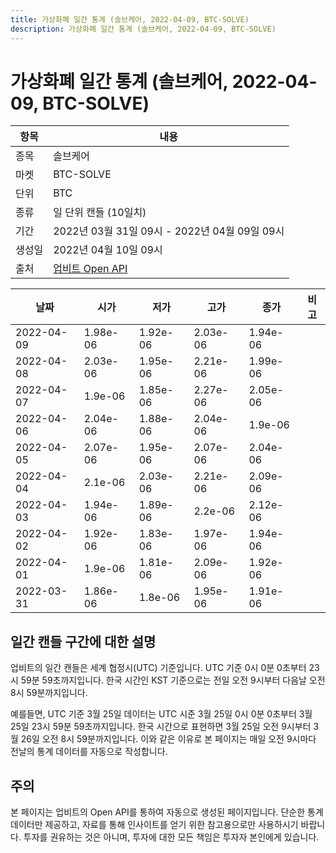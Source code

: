 ```yaml
---
title: 가상화폐 일간 통계 (솔브케어, 2022-04-09, BTC-SOLVE)
description: 가상화폐 일간 통계 (솔브케어, 2022-04-09, BTC-SOLVE)
---
```



가상화폐 일간 통계 (솔브케어, 2022-04-09, BTC-SOLVE)
===

|항목|내용|
|--|--|
|종목|솔브케어|
|마켓|BTC-SOLVE|
|단위|BTC|
|종류|일 단위 캔들 (10일치)|
|기간|2022년 03월 31일 09시 - 2022년 04월 09일 09시|
|생성일|2022년 04월 10일 09시|
|출처|[업비트 Open API](https://docs.upbit.com)|


|날짜|시가|저가|고가|종가|비고|
|--|--|--|--|--|--|
|2022-04-09|1.98e-06|1.92e-06|2.03e-06|1.94e-06|    |
|2022-04-08|2.03e-06|1.95e-06|2.21e-06|1.99e-06|    |
|2022-04-07|1.9e-06|1.85e-06|2.27e-06|2.05e-06|    |
|2022-04-06|2.04e-06|1.88e-06|2.04e-06|1.9e-06|    |
|2022-04-05|2.07e-06|1.95e-06|2.07e-06|2.04e-06|    |
|2022-04-04|2.1e-06|2.03e-06|2.21e-06|2.09e-06|    |
|2022-04-03|1.94e-06|1.89e-06|2.2e-06|2.12e-06|    |
|2022-04-02|1.92e-06|1.83e-06|1.97e-06|1.94e-06|    |
|2022-04-01|1.9e-06|1.81e-06|2.09e-06|1.92e-06|    |
|2022-03-31|1.86e-06|1.8e-06|1.95e-06|1.91e-06|    |


일간 캔들 구간에 대한 설명
---


업비트의 일간 캔들은 세계 협정시(UTC) 기준입니다. 
UTC 기준 0시 0분 0초부터 23시 59분 59초까지입니다. 
한국 시간인 KST 기준으로는 전일 오전 9시부터 다음날 오전 8시 59분까지입니다. 


예를들면, UTC 기준 3월 25일 데이터는 UTC 시준 3월 25일 0시 0분 0초부터 3월 25일 23시 59분 59초까지입니다. 
한국 시간으로 표현하면 3월 25일 오전 9시부터 3월 26일 오전 8시 59분까지입니다. 
이와 같은 이유로 본 페이지는 매일 오전 9시마다 전날의 통계 데이터를 자동으로 작성합니다. 


주의
---


본 페이지는 업비트의 Open API를 통하여 자동으로 생성된 페이지입니다. 
단순한 통계 데이터만 제공하고, 자료를 통해 인사이트를 얻기 위한 참고용으로만 사용하시기 바랍니다. 
투자를 권유하는 것은 아니며, 투자에 대한 모든 책임은 투자자 본인에게 있습니다. 
